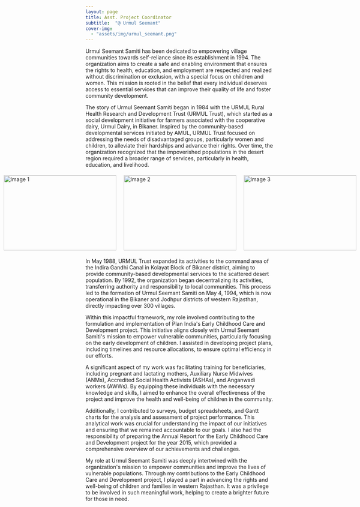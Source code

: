 ```yaml
---
layout: page
title: Asst. Project Coordinator
subtitle:  "@ Urmul Seemant"
cover-img: 
  - "assets/img/urmul_seemant.png"
---
```


Urmul Seemant Samiti has been dedicated to empowering village communities towards self-reliance since its establishment in 1994. The organization aims to create a safe and enabling environment that ensures the rights to health, education, and employment are respected and realized without discrimination or exclusion, with a special focus on children and women. This mission is rooted in the belief that every individual deserves access to essential services that can improve their quality of life and foster community development.

The story of Urmul Seemant Samiti began in 1984 with the URMUL Rural Health Research and Development Trust (URMUL Trust), which started as a social development initiative for farmers associated with the cooperative dairy, Urmul Dairy, in Bikaner. Inspired by the community-based developmental services initiated by AMUL, URMUL Trust focused on addressing the needs of disadvantaged groups, particularly women and children, to alleviate their hardships and advance their rights. Over time, the organization recognized that the impoverished populations in the desert region required a broader range of services, particularly in health, education, and livelihood.

<div style="display: flex; justify-content: center; gap: 20px; margin: 20px 0;">
    <img src="https://seemant.org/wp-content/uploads/2021/01/exib8-1.jpg" style="width: 300px; height: 200px;" alt="Image 1">
    <img src="https://seemant.org/wp-content/uploads/2021/01/stranusar-shikshan.jpg" style="width: 300px; height: 200px;" alt="Image 2">
    <img src="https://seemant.org/wp-content/uploads/2021/01/IMG-20190724-WA0012.jpg" style="width: 300px; height: 200px;" alt="Image 3">
</div>

In May 1988, URMUL Trust expanded its activities to the command area of the Indira Gandhi Canal in Kolayat Block of Bikaner district, aiming to provide community-based developmental services to the scattered desert population. By 1992, the organization began decentralizing its activities, transferring authority and responsibility to local communities. This process led to the formation of Urmul Seemant Samiti on May 4, 1994, which is now operational in the Bikaner and Jodhpur districts of western Rajasthan, directly impacting over 300 villages.

Within this impactful framework, my role involved contributing to the formulation and implementation of Plan India's Early Childhood Care and Development project. This initiative aligns closely with Urmul Seemant Samiti's mission to empower vulnerable communities, particularly focusing on the early development of children. I assisted in developing project plans, including timelines and resource allocations, to ensure optimal efficiency in our efforts.

A significant aspect of my work was facilitating training for beneficiaries, including pregnant and lactating mothers, Auxiliary Nurse Midwives (ANMs), Accredited Social Health Activists (ASHAs), and Anganwadi workers (AWWs). By equipping these individuals with the necessary knowledge and skills, I aimed to enhance the overall effectiveness of the project and improve the health and well-being of children in the community.

Additionally, I contributed to surveys, budget spreadsheets, and Gantt charts for the analysis and assessment of project performance. This analytical work was crucial for understanding the impact of our initiatives and ensuring that we remained accountable to our goals. I also had the responsibility of preparing the Annual Report for the Early Childhood Care and Development project for the year 2015, which provided a comprehensive overview of our achievements and challenges.

My role at Urmul Seemant Samiti was deeply intertwined with the organization's mission to empower communities and improve the lives of vulnerable populations. Through my contributions to the Early Childhood Care and Development project, I played a part in advancing the rights and well-being of children and families in western Rajasthan. It was a privilege to be involved in such meaningful work, helping to create a brighter future for those in need.


